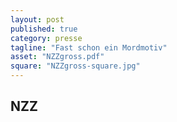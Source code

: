 ```yaml
---
layout: post
published: true
category: presse
tagline: "Fast schon ein Mordmotiv"
asset: "NZZgross.pdf"
square: "NZZgross-square.jpg"
---
```



## NZZ

